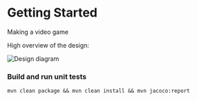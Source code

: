 # Getting Started


Making a video game


High overview of the design:

![Design diagram](https://github.com/samo7a/Football-Simulator/blob/mainline/FootballSimulator.drawio.png)


### Build and run unit tests

`mvn clean package && mvn clean install && mvn jacoco:report`

